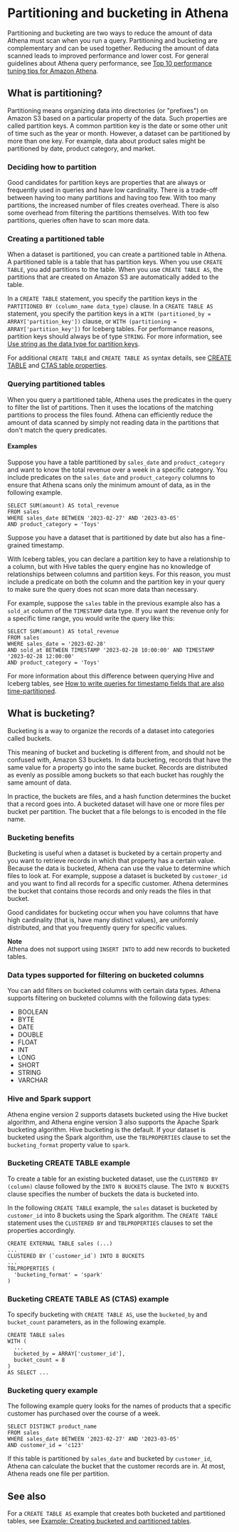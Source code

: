 # Partitioning and bucketing in Athena<a name="ctas-partitioning-and-bucketing"></a>

Partitioning and bucketing are two ways to reduce the amount of data Athena must scan when you run a query\. Partitioning and bucketing are complementary and can be used together\. Reducing the amount of data scanned leads to improved performance and lower cost\. For general guidelines about Athena query performance, see [Top 10 performance tuning tips for Amazon Athena](http://aws.amazon.com/blogs/big-data/top-10-performance-tuning-tips-for-amazon-athena/)\.

## What is partitioning?<a name="ctas-partitioning-and-bucketing-what-is-partitioning"></a>

Partitioning means organizing data into directories \(or "prefixes"\) on Amazon S3 based on a particular property of the data\. Such properties are called partition keys\. A common partition key is the date or some other unit of time such as the year or month\. However, a dataset can be partitioned by more than one key\. For example, data about product sales might be partitioned by date, product category, and market\.

### Deciding how to partition<a name="ctas-partitioning-and-bucketing-deciding-how-to-partition"></a>

Good candidates for partition keys are properties that are always or frequently used in queries and have low cardinality\. There is a trade\-off between having too many partitions and having too few\. With too many partitions, the increased number of files creates overhead\. There is also some overhead from filtering the partitions themselves\. With too few partitions, queries often have to scan more data\.

### Creating a partitioned table<a name="ctas-partitioning-and-bucketing-creating-a-partitioned-table"></a>

When a dataset is partitioned, you can create a partitioned table in Athena\. A partitioned table is a table that has partition keys\. When you use `CREATE TABLE`, you add partitions to the table\. When you use `CREATE TABLE AS`, the partitions that are created on Amazon S3 are automatically added to the table\.

In a `CREATE TABLE` statement, you specify the partition keys in the `PARTITIONED BY (column_name data_type)` clause\. In a `CREATE TABLE AS` statement, you specify the partition keys in a `WITH (partitioned_by = ARRAY['partition_key'])` clause, or `WITH (partitioning = ARRAY['partition_key'])` for Iceberg tables\. For performance reasons, partition keys should always be of type `STRING`\. For more information, see [Use string as the data type for partition keys](data-types.md#data-types-timestamps-partition-key-types)\.

For additional `CREATE TABLE` and `CREATE TABLE AS` syntax details, see [CREATE TABLE](create-table.md) and [CTAS table properties](create-table-as.md#ctas-table-properties)\.

### Querying partitioned tables<a name="ctas-partitioning-and-bucketing-querying-partitioned-tables"></a>

When you query a partitioned table, Athena uses the predicates in the query to filter the list of partitions\. Then it uses the locations of the matching partitions to process the files found\. Athena can efficiently reduce the amount of data scanned by simply not reading data in the partitions that don't match the query predicates\.

#### Examples<a name="ctas-partitioning-and-bucketing-partitioned-table-example-queries"></a>

Suppose you have a table partitioned by `sales_date` and `product_category` and want to know the total revenue over a week in a specific category\. You include predicates on the `sales_date` and `product_category` columns to ensure that Athena scans only the minimum amount of data, as in the following example\.

```
SELECT SUM(amount) AS total_revenue 
FROM sales 
WHERE sales_date BETWEEN '2023-02-27' AND '2023-03-05' 
AND product_category = 'Toys'
```

Suppose you have a dataset that is partitioned by date but also has a fine\-grained timestamp\.

With Iceberg tables, you can declare a partition key to have a relationship to a column, but with Hive tables the query engine has no knowledge of relationships between columns and partition keys\. For this reason, you must include a predicate on both the column and the partition key in your query to make sure the query does not scan more data than necessary\.

For example, suppose the `sales` table in the previous example also has a `sold_at` column of the `TIMESTAMP` data type\. If you want the revenue only for a specific time range, you would write the query like this:

```
SELECT SUM(amount) AS total_revenue 
FROM sales 
WHERE sales_date = '2023-02-28' 
AND sold_at BETWEEN TIMESTAMP '2023-02-28 10:00:00' AND TIMESTAMP '2023-02-28 12:00:00' 
AND product_category = 'Toys'
```

For more information about this difference between querying Hive and Iceberg tables, see [How to write queries for timestamp fields that are also time\-partitioned](data-types.md#data-types-timestamps-how-to-write-queries-for-timestamp-fields-that-are-also-time-partitioned)\.

## What is bucketing?<a name="ctas-partitioning-and-bucketing-what-is-bucketing"></a>

Bucketing is a way to organize the records of a dataset into categories called buckets\.

This meaning of bucket and bucketing is different from, and should not be confused with, Amazon S3 buckets\. In data bucketing, records that have the same value for a property go into the same bucket\. Records are distributed as evenly as possible among buckets so that each bucket has roughly the same amount of data\.

In practice, the buckets are files, and a hash function determines the bucket that a record goes into\. A bucketed dataset will have one or more files per bucket per partition\. The bucket that a file belongs to is encoded in the file name\.

### Bucketing benefits<a name="ctas-partitioning-and-bucketing-bucketing-benefits"></a>

Bucketing is useful when a dataset is bucketed by a certain property and you want to retrieve records in which that property has a certain value\. Because the data is bucketed, Athena can use the value to determine which files to look at\. For example, suppose a dataset is bucketed by `customer_id` and you want to find all records for a specific customer\. Athena determines the bucket that contains those records and only reads the files in that bucket\.

Good candidates for bucketing occur when you have columns that have high cardinality \(that is, have many distinct values\), are uniformly distributed, and that you frequently query for specific values\.

**Note**  
Athena does not support using `INSERT INTO` to add new records to bucketed tables\.

### Data types supported for filtering on bucketed columns<a name="ctas-partitioning-and-bucketing-data-types-supported-for-filtering-on-bucketed-columns"></a>

You can add filters on bucketed columns with certain data types\. Athena supports filtering on bucketed columns with the following data types:
+ BOOLEAN
+ BYTE
+ DATE
+ DOUBLE
+ FLOAT
+ INT
+ LONG
+ SHORT
+ STRING
+ VARCHAR

### Hive and Spark support<a name="ctas-partitioning-and-bucketing-hive-and-spark-support"></a>

Athena engine version 2 supports datasets bucketed using the Hive bucket algorithm, and Athena engine version 3 also supports the Apache Spark bucketing algorithm\. Hive bucketing is the default\. If your dataset is bucketed using the Spark algorithm, use the `TBLPROPERTIES` clause to set the `bucketing_format` property value to `spark`\.

### Bucketing CREATE TABLE example<a name="ctas-partitioning-and-bucketing-bucketing-create-table-example"></a>

To create a table for an existing bucketed dataset, use the `CLUSTERED BY (column)` clause followed by the `INTO N BUCKETS` clause\. The `INTO N BUCKETS` clause specifies the number of buckets the data is bucketed into\.

In the following `CREATE TABLE` example, the `sales` dataset is bucketed by `customer_id` into 8 buckets using the Spark algorithm\. The `CREATE TABLE` statement uses the `CLUSTERED BY` and `TBLPROPERTIES` clauses to set the properties accordingly\.

```
CREATE EXTERNAL TABLE sales (...) 
... 
CLUSTERED BY (`customer_id`) INTO 8 BUCKETS 
... 
TBLPROPERTIES ( 
  'bucketing_format' = 'spark' 
)
```

### Bucketing CREATE TABLE AS \(CTAS\) example<a name="ctas-partitioning-and-bucketing-bucketing-create-table-as-example"></a>

To specify bucketing with `CREATE TABLE AS`, use the `bucketed_by` and `bucket_count` parameters, as in the following example\.

```
CREATE TABLE sales 
WITH ( 
  ... 
  bucketed_by = ARRAY['customer_id'], 
  bucket_count = 8 
) 
AS SELECT ...
```

### Bucketing query example<a name="ctas-partitioning-and-bucketing-bucketing-query-example"></a>

The following example query looks for the names of products that a specific customer has purchased over the course of a week\.

```
SELECT DISTINCT product_name 
FROM sales 
WHERE sales_date BETWEEN '2023-02-27' AND '2023-03-05' 
AND customer_id = 'c123'
```

If this table is partitioned by `sales_date` and bucketed by `customer_id`, Athena can calculate the bucket that the customer records are in\. At most, Athena reads one file per partition\.

## See also<a name="ctas-partitioning-and-bucketing-see-also"></a>

For a `CREATE TABLE AS` example that creates both bucketed and partitioned tables, see [Example: Creating bucketed and partitioned tables](https://docs.aws.amazon.com/athena/latest/ug/ctas-examples.html#ctas-example-bucketed)\.